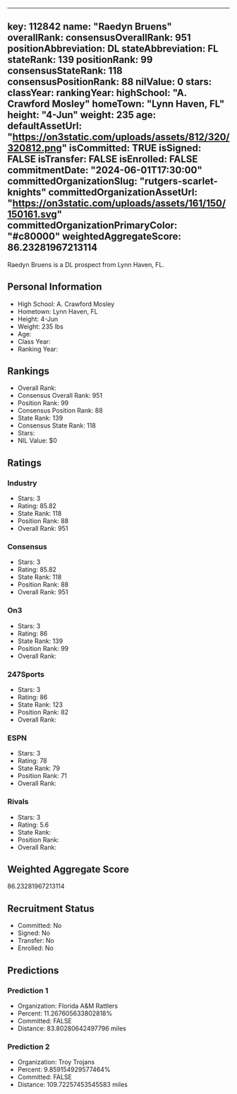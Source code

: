 ---
  key: 112842
  name: "Raedyn Bruens"
  overallRank: 
  consensusOverallRank: 951
  positionAbbreviation: DL
  stateAbbreviation: FL
  stateRank: 139
  positionRank: 99
  consensusStateRank: 118
  consensusPositionRank: 88
  nilValue: 0
  stars: 
  classYear: 
  rankingYear: 
  highSchool: "A. Crawford Mosley"
  homeTown: "Lynn Haven, FL"
  height: "4-Jun"
  weight: 235
  age: 
  defaultAssetUrl: "https://on3static.com/uploads/assets/812/320/320812.png"
  isCommitted: TRUE
  isSigned: FALSE
  isTransfer: FALSE
  isEnrolled: FALSE
  commitmentDate: "2024-06-01T17:30:00"
  committedOrganizationSlug: "rutgers-scarlet-knights"
  committedOrganizationAssetUrl: "https://on3static.com/uploads/assets/161/150/150161.svg"
  committedOrganizationPrimaryColor: "#c80000"
  weightedAggregateScore: 86.23281967213114
  ---
  
  Raedyn Bruens is a DL prospect from Lynn Haven, FL.
  
  ## Personal Information
  - High School: A. Crawford Mosley
  - Hometown: Lynn Haven, FL
  - Height: 4-Jun
  - Weight: 235 lbs
  - Age: 
  - Class Year: 
  - Ranking Year: 
  
  ## Rankings
  - Overall Rank: 
  - Consensus Overall Rank: 951
  - Position Rank: 99
  - Consensus Position Rank: 88
  - State Rank: 139
  - Consensus State Rank: 118
  - Stars: 
  - NIL Value: $0
  
  ## Ratings
  
  ### Industry
  - Stars: 3
  - Rating: 85.82
  - State Rank: 118
  - Position Rank: 88
  - Overall Rank: 951
  
  ### Consensus
  - Stars: 3
  - Rating: 85.82
  - State Rank: 118
  - Position Rank: 88
  - Overall Rank: 951
  
  ### On3
  - Stars: 3
  - Rating: 86
  - State Rank: 139
  - Position Rank: 99
  - Overall Rank: 
  
  ### 247Sports
  - Stars: 3
  - Rating: 86
  - State Rank: 123
  - Position Rank: 82
  - Overall Rank: 
  
  ### ESPN
  - Stars: 3
  - Rating: 78
  - State Rank: 79
  - Position Rank: 71
  - Overall Rank: 
  
  ### Rivals
  - Stars: 3
  - Rating: 5.6
  - State Rank: 
  - Position Rank: 
  - Overall Rank: 
  
  ## Weighted Aggregate Score
  86.23281967213114
  
  ## Recruitment Status
  - Committed: No
  - Signed: No
  - Transfer: No
  - Enrolled: No
  
  
  
  ## Predictions
  
  ### Prediction 1
  - Organization: Florida A&M Rattlers
  - Percent: 11.267605633802818%
  - Committed: FALSE
  - Distance: 83.80280642497796 miles
  
  ### Prediction 2
  - Organization: Troy Trojans
  - Percent: 9.859154929577464%
  - Committed: FALSE
  - Distance: 109.72257453545583 miles
  